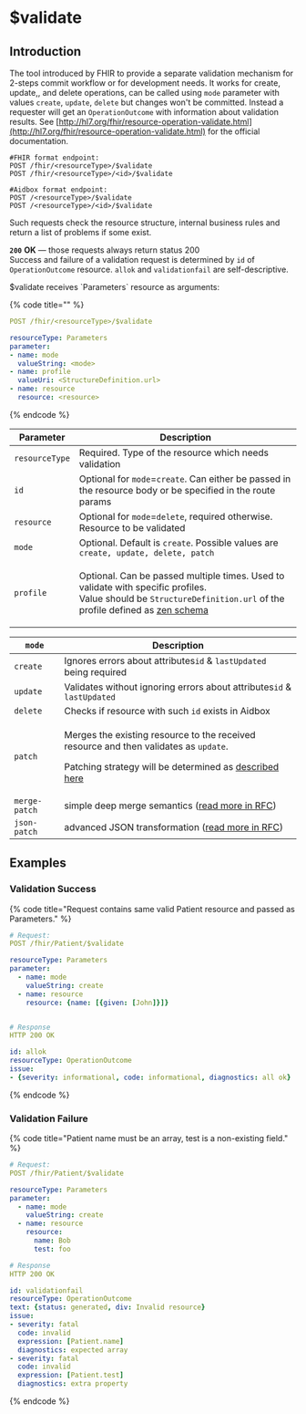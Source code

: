 # $validate

## Introduction

The tool introduced by FHIR to provide a separate validation mechanism for 2-steps commit workflow or for development needs. It works for create, update,, and delete operations, can be called using `mode` parameter with values `create`, `update`, `delete` but changes won't be committed. Instead a requester will get an `OperationOutcome` with information about validation results. See [http://hl7.org/fhir/resource-operation-validate.html](http://hl7.org/fhir/resource-operation-validate.html) for the official documentation.

```
#FHIR format endpoint:
POST /fhir/<resourceType>/$validate
POST /fhir/<resourceType>/<id>/$validate

#Aidbox format endpoint:
POST /<resourceType>/$validate
POST /<resourceType>/<id>/$validate
```

Such requests check the resource structure, internal business rules and return a list of problems if some exist.

**`200`** **OK** — those requests always return status 200\
Success and failure of a validation request is determined by `id` of `OperationOutcome` resource. `allok` and `validationfail` are self-descriptive.

$validate receives \`Parameters\` resource as arguments:

{% code title="" %}
```yaml
POST /fhir/<resourceType>/$validate

resourceType: Parameters
parameter:
- name: mode
  valueString: <mode>
- name: profile
  valueUri: <StructureDefinition.url>
- name: resource
  resource: <resource>

```
{% endcode %}



| Parameter      | Description                                                                                                                                                                                                                                                        |
| -------------- | ------------------------------------------------------------------------------------------------------------------------------------------------------------------------------------------------------------------------------------------------------------------ |
| `resourceType` | Required. Type of the resource which needs validation                                                                                                                                                                                                              |
| `id`           | Optional for `mode`=`create`. Can either be passed in the resource body or be specified in the route params                                                                                                                                                        |
| `resource`     | Optional for `mode`=`delete`, required otherwise. Resource to be validated                                                                                                                                                                                         |
| `mode`         | Optional. Default is `create`. Possible values are `create, update, delete, patch`                                                                                                                                                                                 |
| `profile`      | <p>Optional. Can be passed multiple times. Used to validate with specific profiles.<br>Value should be <code>StructureDefinition.url</code> of the profile defined as <a href="../../profiling-and-validation/profiling.md#validation-with-zen">zen schema</a></p> |

| `mode`        | Description                                                                                                                                                                                                            |
| ------------- | ---------------------------------------------------------------------------------------------------------------------------------------------------------------------------------------------------------------------- |
| `create`      | Ignores errors about attributes`id` & `lastUpdated` being required                                                                                                                                                     |
| `update`      | Validates without ignoring errors about attributes`id` & `lastUpdated`                                                                                                                                                 |
| `delete`      | Checks if resource with such `id` exists in Aidbox                                                                                                                                                                     |
| `patch`       | <p>Merges the existing resource to the received resource and then validates as <code>update</code>.</p><p>Patching strategy will be determined as <a href="../api/crud-1/patch.md#patch-method">described here</a></p> |
| `merge-patch` | simple deep merge semantics ([read more in RFC](https://tools.ietf.org/html/rfc7386))                                                                                                                                  |
| `json-patch`  | advanced JSON transformation ([read more in RFC](https://tools.ietf.org/html/rfc6902))                                                                                                                                 |

## Examples

### Validation Success

{% code title="Request contains same valid Patient resource and passed as Parameters." %}
```yaml
# Request:
POST /fhir/Patient/$validate

resourceType: Parameters
parameter:
  - name: mode
    valueString: create
  - name: resource
    resource: {name: [{given: [John]}]}


# Response
HTTP 200 OK

id: allok
resourceType: OperationOutcome
issue:
- {severity: informational, code: informational, diagnostics: all ok}
```
{% endcode %}

### Validation Failure

{% code title="Patient name must be an array, test is a non-existing field." %}
```yaml
# Request:
POST /fhir/Patient/$validate

resourceType: Parameters
parameter:
  - name: mode
    valueString: create
  - name: resource
    resource: 
      name: Bob
      test: foo

# Response
HTTP 200 OK

id: validationfail
resourceType: OperationOutcome
text: {status: generated, div: Invalid resource}
issue:
- severity: fatal
  code: invalid
  expression: [Patient.name]
  diagnostics: expected array
- severity: fatal
  code: invalid
  expression: [Patient.test]
  diagnostics: extra property
```
{% endcode %}
